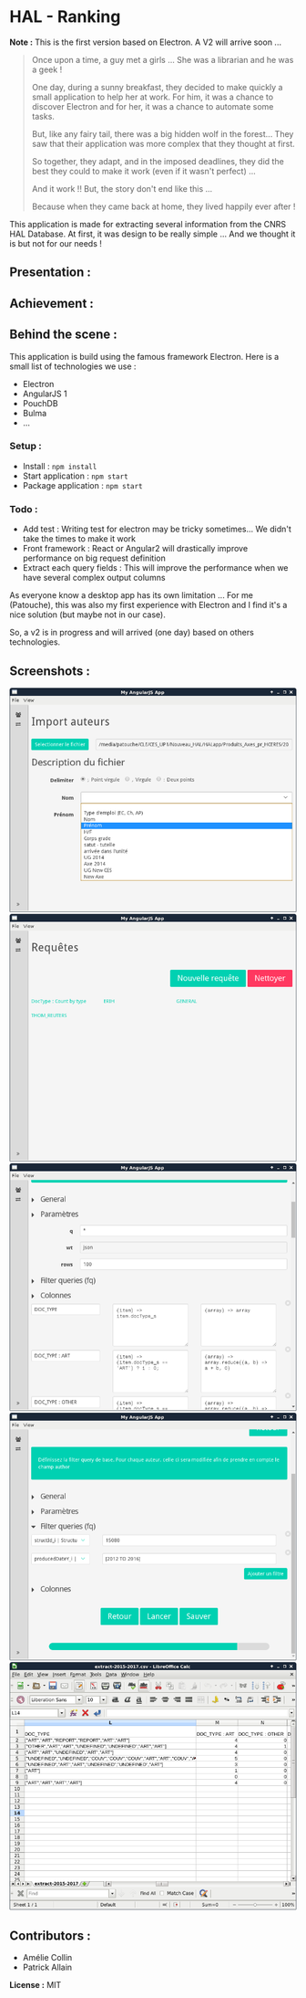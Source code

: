 # HAL - Ranking

**Note :** This is the first version based on Electron. A V2 will arrive soon ...

> Once upon a time, a guy met a girls ... She was a librarian and he was a geek !
>
> One day, during a sunny breakfast, they decided to make quickly a small application to help her at work. For him, it was a chance to discover Electron and for her, it was a chance to automate some tasks.
>
> But, like any fairy tail, there was a big hidden wolf in the forest... They saw that their application was more complex that they thought at first.
>
> So together, they adapt, and in the imposed deadlines, they did the best they could to make it work (even if it wasn't perfect) ...
>
> And it work !! But, the story don't end like this ...
>
> Because when they came back at home, they lived happily ever after !

This application is made for extracting several information from the CNRS HAL Database. At first, it was design to be really simple ... And we thought it is but not for our needs !

## Presentation :

## Achievement :

## Behind the scene :

This application is build using the famous framework Electron. Here is a small list of technologies we use :

* Electron
* AngularJS 1
* PouchDB
* Bulma
* ...

### Setup :

* Install : `npm install`
* Start application : `npm start`
* Package application : `npm start`

### Todo :

* Add test : Writing test for electron may be tricky sometimes... We didn't take the times to make it work
* Front framework : React or Angular2 will drastically improve performance on big request definition
* Extract each query fields : This will improve the performance when we have several complex output columns

As everyone know a desktop app has its own limitation ... For me (Patouche), this was also my first experience with Electron and I find it's a nice solution (but maybe not in our case).

So, a v2 is in progress and will arrived (one day) based on others technologies.

## Screenshots :

![Author import](https://raw.githubusercontent.com/Patouche/hal-ranking/master/screenshot-1.png)
![Request list](https://raw.githubusercontent.com/Patouche/hal-ranking/master/screenshot-2.png)
![Request edition](https://raw.githubusercontent.com/Patouche/hal-ranking/master/screenshot-3.png)
![Request processing](https://raw.githubusercontent.com/Patouche/hal-ranking/master/screenshot-4.png)
![Request result](https://raw.githubusercontent.com/Patouche/hal-ranking/master/screenshot-5.png)

## Contributors :

* Amélie Collin
* Patrick Allain

**License :** MIT

